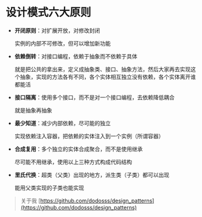 设计模式六大原则
==================================================



- **开闭原则**：对扩展开放，对修改封闭

  实例的内部不可修改，但可以增加新功能

- **依赖倒转**：对接口编程，依赖于抽象而不依赖于具体

  就是把公共的拿出来，定义成抽象类、接口、抽象方法，然后大家再去实现这个抽象，实现的方法各有不同，各个实体相互独立没有依赖，各个实体离开谁都能活

- **接口隔离**：使用多个接口，而不是对一个接口编程，去依赖降低耦合

  就是抽象再抽象

- **最少知道**：减少内部依赖，尽可能的独立

  实现依赖注入容器，把依赖的实体注入到一个实例（所谓容器）

- **合成复用**：多个独立的实体合成聚合，而不是使用继承

  尽可能不用继承，使用以上三种方式构成代码结构

- **里氏代换**：超类（父类）出现的地方，派生类（子类）都可以出现

  能用父类实现的子类也能实现


> 关于我 [https://github.com/dodosss/design_patterns](https://github.com/dodosss/design_patterns)